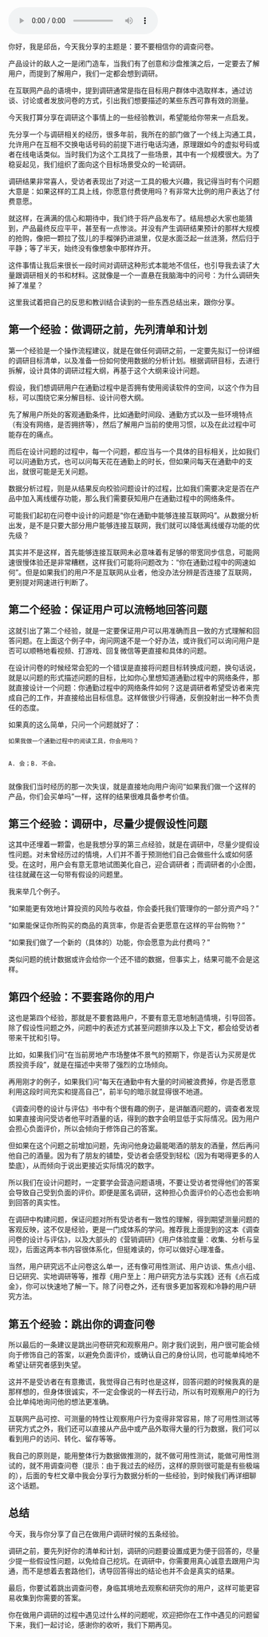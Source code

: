<audio title="03 _ 要不要相信你的调查问卷" src="https://static001.geekbang.org/resource/audio/3e/f8/3e147e5880834710ec4a86808b2211f8.mp3" controls="controls"></audio> 
<p>你好，我是邱岳，今天我分享的主题是：要不要相信你的调查问卷。</p>
<p>产品设计的敌人之一是闭门造车，当我们有了创意和沙盘推演之后，一定要去了解用户，而提到了解用户，我们一定都会想到调研。</p>
<p>在互联网产品的语境中，提到调研通常是指在目标用户群体中选取样本，通过访谈、讨论或者发放问卷的方式，引出我们想要描述的某些东西可靠有效的测量。</p>
<p>今天我打算分享在调研这个事情上的一些经验教训，希望能给你带来一点启发。</p>
<p>先分享一个与调研相关的经历，很多年前，我所在的部门做了一个线上沟通工具，允许用户在互相不交换电话号码的前提下进行电话沟通，原理跟如今的虚拟号码或者在线电话类似。当时我们为这个工具找了一些场景，其中有一个规模很大。为了稳妥起见，我们组织了面向这个目标场景受众的一轮调研。</p>
<p>调研结果非常喜人，受访者表现出了对这一工具的极大兴趣，我记得当时有个问题大意是：如果这样的工具上线，你愿意付费使用吗？有非常大比例的用户表达了付费意愿。</p>
<p>就这样，在满满的信心和期待中，我们终于将产品发布了。结局想必大家也能猜到，产品最终反应平平，甚至有一点惨淡。并没有产生调研结果预计的那样大规模的抢购，像把一颗拉了弦儿的手榴弹扔进湖里，仅是水面泛起一丝涟漪，然后归于平静；等了半天，始终没有像想象中那样炸开。</p><!-- [[[read_end]]] -->
<p>这件事情让我后来很长一段时间对调研这种形式本能地不信任，也引导我去读了大量跟调研相关的书和材料。这就像是一个一直悬在我脑海中的问号：为什么调研失掉了准星？</p>
<p>这里我试着把自己的反思和教训结合读到的一些东西总结出来，跟你分享。</p>
<h2>第一个经验：做调研之前，先列清单和计划</h2>
<p>第一个经验是一个操作流程建议，就是在做任何调研之前，一定要先拟订一份详细的调研目标清单，以及准备一份如何使用数据的分析计划。根据调研目标，去进行拆解，设计具体的调研过程大纲，再基于这个大纲来设计问题。</p>
<p>假设，我们想调研用户在通勤过程中是否拥有使用阅读软件的空间，以这个作为目标，可以围绕它来分解目标、设计问卷大纲。</p>
<p>先了解用户所处的客观通勤条件，比如通勤时间段、通勤方式以及一些环境特点（有没有网络，是否拥挤等），然后了解用户当前的使用习惯，以及在此过程中可能存在的痛点。</p>
<p>而后在设计问题的过程中，每一个问题，都应当与一个具体的目标相关，比如我们可以问通勤方式，也可以问每天花在通勤上的时长，但如果问每天在通勤中的支出，就很可能是无关问题。</p>
<p>数据分析过程，则是从结果反向校验问题设计的过程，比如我们需要决定是否在产品中加入离线缓存功能，那么我们需要获知用户在通勤过程中的网络条件。</p>
<p>可能我们起初在问卷中设计的问题是“你在通勤中能够连接互联网吗”。从数据分析出发，是不是只要大部分用户能够连接互联网，我们就可以降低离线缓存功能的优先级？</p>
<p>其实并不是这样，首先能够连接互联网未必意味着有足够的带宽同步信息，可能网速很慢体验还是非常糟糕，这样我们可能将问题改为：“你在通勤过程中的网速如何”。但是如果我们的用户不是互联网从业者，他没办法分辨是否连接了互联网，更别提对网速进行判断了。</p>
<h2>第二个经验：保证用户可以流畅地回答问题</h2>
<p>这就引出了第二个经验，就是一定要保证用户可以用准确而且一致的方式理解和回答问题。在上面这个例子中，询问网速不是一个好办法，或许我们可以询问用户是否可以顺畅地看视频、打游戏、回复微信等更直接和具体的问题。</p>
<p>在设计问卷的时候经常会犯的一个错误是直接将问题目标转换成问题，换句话说，就是以问题的形式描述问题的目标，比如你心里想知道通勤过程中的网络条件，那就直接设计一个问题：你通勤过程中的网络条件如何？这是调研者希望受访者来完成自己的工作，并直接给出目标信息。这样做很少行得通，反倒投射出一种不负责任的态度。</p>
<p>如果真的这么简单，只问一个问题就好了：</p>
<pre><code>如果我做一个通勤过程中的阅读工具，你会用吗？

A. 会；B. 不会。
</code></pre>
<p>就像我们当时经历的那一次失误，就是直接地向用户询问“如果我们做一个这样的产品，你们会买单吗”一样，这样的结果很难具备参考价值。</p>
<h2>第三个经验：调研中，尽量少提假设性问题</h2>
<p>这其中还埋着一颗雷，也是我想分享的第三点经验，就是在调研中，尽量少提假设性问题。对未曾经历过的情境，人们并不善于预测他们自己会做些什么或如何感受。在这时，用户会有意无意地试图美化自己，迎合调研者；而调研者的小企图，往往就藏在这一句带有假设的问题里。</p>
<p>我来举几个例子。</p>
<p>“如果能更有效地计算投资的风险与收益，你会委托我们管理你的一部分资产吗？”</p>
<p>“如果能保证你所购买的商品的真货率，你是否会更愿意在这样的平台购物？”</p>
<p>“如果我们做了一个新的（具体的）功能，你会愿意为此付费吗？”</p>
<p>类似问题的统计数据或许会给你一个还不错的数据，但事实上，结果可能不会是这样。</p>
<h2>第四个经验：不要套路你的用户</h2>
<p>这也是第四个经验，那就是不要套路用户，不要有意无意地制造情境，引导回答。除了假设性问题之外，问题中的表述方式甚至问题排序以及上下文，都会给受访者带来干扰和引导。</p>
<p>比如，如果我们问“在当前房地产市场整体不景气的预期下，你是否认为买房是优质投资手段”，就是在描述中夹带了强烈的立场倾向。</p>
<p>再用刚才的例子，如果我们问“每天在通勤中有大量的时间被浪费掉，你是否愿意利用这段时间充实和提高自己”，前半句的暗示就显得很不地道。</p>
<p>《调查问卷的设计与评估》书中有个很有趣的例子，是讲酗酒问题的，调查者发现如果直接询问受访者他平时酒量的话，得到的数字会明显低于实际情况。因为用户会担心负面评价，所以会倾向于修饰自己的答案。</p>
<p>但如果在这个问题之前增加问题，先询问他身边最能喝酒的朋友的酒量，然后再问他自己的酒量。因为有了朋友的铺垫，受访者会感受到轻松（因为有喝得更多的人垫底），从而倾向于说出更接近实际情况的数字。</p>
<p>所以我们在设计问题时，一定要学会营造问题语境，不要让受访者觉得他们的答案会导致自己受到负面的评价。即便是匿名调研，这种担心负面评价的心态也会影响到回答的真实性。</p>
<p>在调研中构建问题，保证问题对所有受访者有一致性的理解，得到期望测量问题的客观反映，这不仅是经验，更是一门成体系的学问。推荐我上面提到的这本《调查问卷的设计与评估》，以及大部头的《营销调研》《用户体验度量：收集、分析与呈现》，后面这两本书内容很体系化，但挺难读的，你可以做好心理准备。</p>
<p>当然，用户研究远不止问卷这么单一，还有像可用性测试、用户访谈、焦点小组、日记研究、实地调研等等，推荐《用户至上：用户研究方法与实践》还有《点石成金》，你可以快速地了解一下。除了问卷之外，还有很多更加客观和冷静的用户研究方法。</p>
<h2>第五个经验：跳出你的调查问卷</h2>
<p>所以最后的一条建议是跳出问卷研究和观察用户。刚才我们说到，用户很可能会倾向于修饰自己的答案，以避免负面评价，或确认自己的身份认同，也可能单纯地不希望让研究者感到失望。</p>
<p>这并不是受访者在有意撒谎，我觉得自己有时也是这样，回答问题的时候我真的是那样想的，但身体很诚实，不一定会像说的一样去行动，所以有时观察用户的行为会比单纯地询问他的想法更准确。</p>
<p>互联网产品可控、可测量的特性让观察用户行为变得非常容易，除了可用性测试等研究方式之外，我们还可以直接从产品中或产品外取得大量的行为数据，我们可以看到用户的访问、转化、留存等等。</p>
<p>我自己的原则是，能用整体行为数据做推测的，就不做可用性测试，能做可用性测试的，就不用调查问卷（提示：由于我过去的经历，这样的原则很可能是有些极端的），后面的专栏文章中我会分享行为数据分析的一些经验，到时候我们再详细聊这个话题。</p>
<h2>总结</h2>
<p>今天，我与你分享了自己在做用户调研时候的五条经验。</p>
<p>调研之前，要先列好你的清单和计划，调研的问题要设置成更为便于回答的，尽量少提一些假设性问题，以免给自己挖坑。在调研中，你需要用真心诚意去跟用户沟通，而不是想着去套路他们，诱导回答得出的结论也并不会是真实的结果。</p>
<p>最后，你要试着跳出调查问卷，身临其境地去观察和研究你的用户，这样可能更容易收集到你需要的答案。</p>
<p>你在做用户调研的过程中遇见过什么样的问题呢，欢迎把你在工作中遇见的问题留下来，我们一起讨论，感谢你的收听，我们下期再见。</p>
<p></p>

